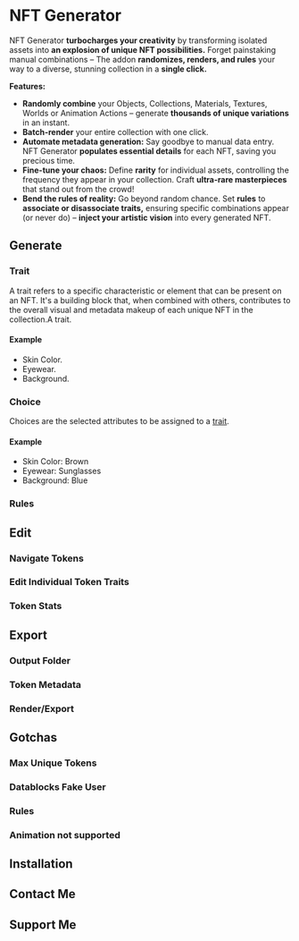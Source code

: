# NFT Generator
NFT Generator **turbocharges your creativity** by transforming isolated assets into **an explosion of unique NFT possibilities.** Forget painstaking manual combinations – The addon **randomizes, renders, and rules** your way to a diverse, stunning collection in a **single click.**

**Features:**
* **Randomly combine** your Objects, Collections, Materials, Textures, Worlds or Animation Actions – generate **thousands of unique variations** in an instant.
* **Batch-render** your entire collection with one click.
* **Automate metadata generation:** Say goodbye to manual data entry. NFT Generator **populates essential details** for each NFT, saving you precious time.
* **Fine-tune your chaos:** Define **rarity** for individual assets, controlling the frequency they appear in your collection. Craft **ultra-rare masterpieces** that stand out from the crowd!
* **Bend the rules of reality:** Go beyond random chance. Set **rules** to **associate or disassociate traits,** ensuring specific combinations appear (or never do) – **inject your artistic vision** into every generated NFT.

## Generate
### Trait
A trait refers to a specific characteristic or element that can be present on an NFT. It's a building block that, when combined with others, contributes to the overall visual and metadata makeup of each unique NFT in the collection.A trait.
#### Example
- Skin Color.
- Eyewear.
- Background.
### Choice
Choices are the selected attributes to be assigned to a [trait](###Trait).
#### Example
- Skin Color: Brown
- Eyewear: Sunglasses
- Background: Blue
### Rules


## Edit
### Navigate Tokens
### Edit Individual Token Traits
### Token Stats

## Export
### Output Folder
### Token Metadata
### Render/Export

## Gotchas
### Max Unique Tokens
### Datablocks Fake User
### Rules
### Animation not supported

## Installation
## Contact Me
## Support Me
